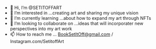 - 👋 Hi, I’m @SETITOFFART
- 👀 I’m interested in ...creating art and sharing my unique vision
- 🌱 I’m currently learning ...about how to expand my art through NFTs
- 💞️ I’m looking to collaborate on ...ideas that will incorporater new perspectives into my art work
- 📫 How to reach me ... BookSetItOff@gmail.com / Instagram.com/SetitoffArt

<!---
SETITOFFART/SETITOFFART is a ✨ special ✨ repository because its `README.md` (this file) appears on your GitHub profile.
You can click the Preview link to take a look at your changes.
--->
